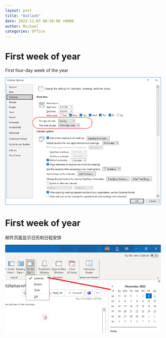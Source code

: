 ```yaml
---
layout: post
title: "Outlook"
date: 2023-11-03 08:56:00 +0800
author: Michael
categories: Office
---
```


# First week of year
First four-day week of the year

![日志文件夹](/assets/office/Firstweekofyear.png)  

# First week of year
邮件页面显示日历和日程安排

![日志文件夹](/assets/office/TodobarCalendar.png)  